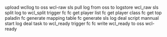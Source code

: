 upload wcllog to oss wcl-raw
sls pull log from oss to logstore wcl_raw
sls split log to wcl_split
trigger fc
fc get player list
fc get player class
fc get top paladin
fc generate mapping table
fc generate sls log deal script 
mannual start log deal task to wcl_ready
trigger fc
fc write wcl_ready to oss wcl-ready


